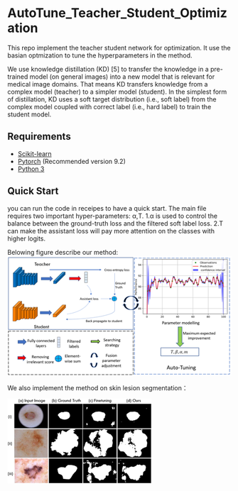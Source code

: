 # AutoTune_Teacher_Student_Optimization
This repo implement the teacher student network for optimization. It use the basian optmization to tune the hyperparameters in the method.

We use knowledge distillation (KD) [5] to transfer the knowledge in a pre-trained model (on general images) into a new model that is relevant for medical image domains. That means KD transfers knowledge from a complex model (teacher) to a simpler model (student). In the simplest form of distillation, KD uses a soft target distribution (i.e., soft label) from the complex model coupled with correct label (i.e., hard label) to train the student model. 

## Requirements
- [Scikit-learn](http://scikit-learn.org/stable/)
- [Pytorch](https://pytorch.org/) (Recommended version 9.2)
- [Python 3](https://www.python.org/)

## Quick Start
you can run the code in receipes to have a quick start. The main file requires two important hyper-parameters: α,T.
1.α is used to control the balance between the ground-truth loss and the filtered soft label loss. 
2.T can make the assistant loss will pay more attention on the classes with higher logits.

Belowing figure describe our method:
![image](https://github.com/FredericChai/AutoTune_Teacher_Student_Optimization/blob/main/Picture1.png)

We also implement the method on skin lesion segmentation：

![image](https://github.com/FredericChai/AutoTune_Teacher_Student_Optimization/blob/main/Picture2.png)
